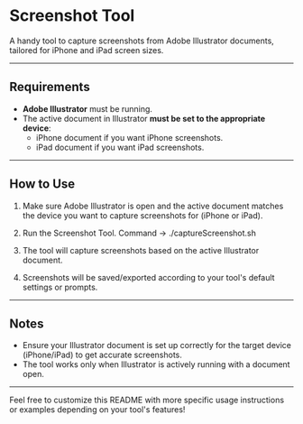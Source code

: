# Screenshot Tool

A handy tool to capture screenshots from Adobe Illustrator documents, tailored for iPhone and iPad screen sizes.

---

## Requirements

- **Adobe Illustrator** must be running.
- The active document in Illustrator **must be set to the appropriate device**:
  - iPhone document if you want iPhone screenshots.
  - iPad document if you want iPad screenshots.

---

## How to Use

1. Make sure Adobe Illustrator is open and the active document matches the device you want to capture screenshots for (iPhone or iPad).

2. Run the Screenshot Tool.
   Command -> ./captureScreenshot.sh

3. The tool will capture screenshots based on the active Illustrator document.

4. Screenshots will be saved/exported according to your tool's default settings or prompts.

---

## Notes

- Ensure your Illustrator document is set up correctly for the target device (iPhone/iPad) to get accurate screenshots.
- The tool works only when Illustrator is actively running with a document open.

---

Feel free to customize this README with more specific usage instructions or examples depending on your tool's features!
